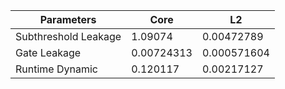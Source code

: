 | Parameters | Core | L2 |
| --- | --- | --- |
| Subthreshold Leakage | 1.09074 | 0.00472789 |
| Gate Leakage | 0.00724313 | 0.000571604 |
| Runtime Dynamic | 0.120117 | 0.00217127 |
